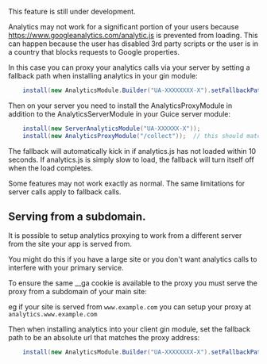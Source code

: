 This feature is still under development.

Analytics may not work for a significant portion of your users because https://www.googleanalytics.com/analytic.js is prevented from loading.  This can happen because the user has disabled 3rd party scripts or the user is in a country that blocks requests to Google properties.

In this case you can proxy your analytics calls via your server by setting a fallback path when installing analytics in your gin module:

```java
    install(new AnalyticsModule.Builder("UA-XXXXXXXX-X").setFallbackPath("/collect").build());
```

Then on your server you need to install the AnalyticsProxyModule in addition to the AnalyticsServerModule in your Guice server module:

```java
    install(new ServerAnalyticsModule("UA-XXXXXX-X"));
    install(new AnalyticsProxyModule("/collect"));  // this should match the path you set on the client.
```

The fallback will automatically kick in if analytics.js has not loaded within 10 seconds.  If analytics.js is simply slow to load, the fallback will turn itself off when the load completes.

Some features may not work exactly as normal.  The same limitations for server calls apply to fallback calls.

## Serving from a subdomain.

It is possible to setup analytics proxying to work from a different server from the site your app is served from.

You might do this if you have a large site or you don't want analytics calls to interfere with your primary service.

To ensure the same __ga cookie is available to the proxy you must serve the proxy from a subdomain of your main site:

eg if your site is served from `www.example.com` you can setup your proxy at `analytics.www.example.com`

Then when installing analytics into your client gin module, set the fallback path to be an absolute url that matches the proxy address:

```java
    install(new AnalyticsModule.Builder("UA-XXXXXXXX-X").setFallbackPath("https://analytics.www.example.com/collect").build());
```

